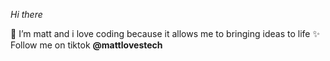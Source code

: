 *Hi there*

👋 I’m matt and i love coding because it allows me to bringing ideas to life ✨
Follow me on tiktok **@mattlovestech**
<!---
mattlovestech/mattlovestech is a ✨ special ✨ repository because its `README.md` (this file) appears on your GitHub profile.
You can click the Preview link to take a look at your changes.
--->
